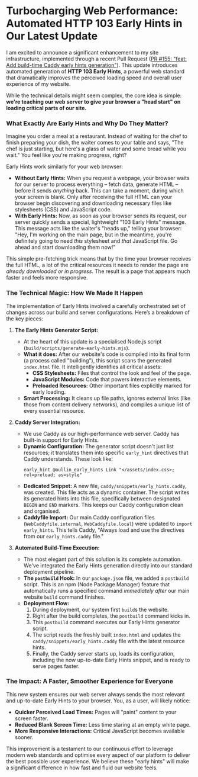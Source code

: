 # Turbocharging Web Performance: Automated HTTP 103 Early Hints in Our Latest Update

I am excited to announce a significant enhancement to my site infrastructure, implemented through a recent Pull Request ([PR #155: "feat: Add build-time Caddy early hints generation"](https://github.com/oullin/web/pull/155)). 
This update introduces automated generation of **HTTP 103 Early Hints**, a powerful web standard that dramatically improves the perceived loading speed and overall user experience of my website.

While the technical details might seem complex, the core idea is simple: **we're teaching our web server to give your browser a "head start" on loading critical parts of our site.**

### What Exactly Are Early Hints and Why Do They Matter?

Imagine you order a meal at a restaurant. Instead of waiting for the chef to finish preparing your dish, the waiter comes to your table and says, "The chef is just starting, but here's a glass of water and some bread while you wait." You feel like you're making progress, right?

Early Hints work similarly for your web browser:

* **Without Early Hints:** When you request a webpage, your browser waits for our server to process everything – fetch data, generate HTML – before it sends *anything* back. This can take a moment, during which your screen is blank. Only after receiving the full HTML can your browser begin discovering and downloading necessary files like stylesheets (CSS) and JavaScript code.
* **With Early Hints:** Now, as soon as your browser sends its request, our server quickly sends a special, lightweight "103 Early Hints" message. This message acts like the waiter's "heads up," telling your browser: "Hey, I'm working on the main page, but in the meantime, you're definitely going to need *this* stylesheet and *that* JavaScript file. Go ahead and start downloading them now!"

This simple pre-fetching trick means that by the time your browser receives the full HTML, a lot of the critical resources it needs to render the page are *already downloaded or in progress*. The result is a page that appears much faster and feels more responsive.

### The Technical Magic: How We Made It Happen

The implementation of Early Hints involved a carefully orchestrated set of changes across our build and server configurations. Here’s a breakdown of the key pieces:

1.  **The Early Hints Generator Script:**
    * At the heart of this update is a specialised Node.js script (`build/scripts/generate-early-hints.mjs`).
    * **What it does:** After our website's code is compiled into its final form (a process called "building"), this script scans the generated `index.html` file. It intelligently identifies all critical assets:
        * **CSS Stylesheets:** Files that control the look and feel of the page.
        * **JavaScript Modules:** Code that powers interactive elements.
        * **Preloaded Resources:** Other important files explicitly marked for early loading.
    * **Smart Processing:** It cleans up file paths, ignores external links (like those from content delivery networks), and compiles a unique list of every essential resource.

2.  **Caddy Server Integration:**
    * We use Caddy as our high-performance web server. Caddy has built-in support for Early Hints.
    * **Dynamic Configuration:** The generator script doesn't just list resources; it translates them into specific `early_hint` directives that Caddy understands. These look like:
        ```caddy
        early_hint @oullin_early_hints Link "</assets/index.css>; rel=preload; as=style"
        ```
    * **Dedicated Snippet:** A new file, `caddy/snippets/early_hints.caddy`, was created. This file acts as a dynamic container. The script writes its generated hints into this file, specifically between designated `BEGIN` and `END` markers. This keeps our Caddy configuration clean and organised.
    * **Caddyfile Import:** Our main Caddy configuration files (`WebCaddyfile.internal`, `WebCaddyfile.local`) were updated to `import early_hints`. This tells Caddy, "Always load and use the directives from our `early_hints.caddy` file."

3.  **Automated Build-Time Execution:**
    * The most elegant part of this solution is its complete automation. We've integrated the Early Hints generation directly into our standard deployment pipeline.
    * **The `postbuild` Hook:** In our `package.json` file, we added a `postbuild` script. This is an npm (Node Package Manager) feature that automatically runs a specified command *immediately after* our main website `build` command finishes.
    * **Deployment Flow:**
        1.  During deployment, our system first `build`s the website.
        2.  Right after the build completes, the `postbuild` command kicks in.
        3.  This `postbuild` command executes our Early Hints generator script.
        4.  The script reads the freshly built `index.html` and updates the `caddy/snippets/early_hints.caddy` file with the latest resource hints.
        5.  Finally, the Caddy server starts up, loads its configuration, including the now up-to-date Early Hints snippet, and is ready to serve pages faster.

### The Impact: A Faster, Smoother Experience for Everyone

This new system ensures our web server always sends the most relevant and up-to-date Early Hints to your browser. You, as a user, will likely notice:

* **Quicker Perceived Load Times:** Pages will "paint" content to your screen faster.
* **Reduced Blank Screen Time:** Less time staring at an empty white page.
* **More Responsive Interactions:** Critical JavaScript becomes available sooner.

This improvement is a testament to our continuous effort to leverage modern web standards and optimise every aspect of our platform to deliver the best possible user experience. We believe these "early hints" will make a significant difference in how fast and fluid our website feels.
